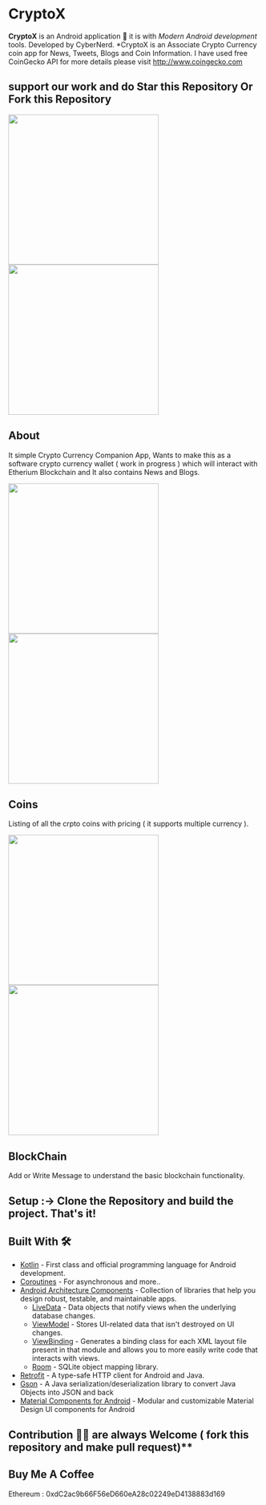 # CryptoX



**CryptoX** is an Android application 📱 it is with *Modern Android development* tools. Developed by CyberNerd. 
*CryptoX is an Associate Crypto Currency coin app for News, Tweets, Blogs and Coin Information. I have used free CoinGecko API for more details please visit http://www.coingecko.com


## support our work and do Star this Repository Or Fork this Repository

<div align="left">
    <img src="screenshot/screenshot1.png" width="300px"</img> 
   <img src="screenshot/screenshot4.png" width="300px"</img>
</div>


## About
It simple Crypto Currency Companion App, Wants to make this as a software crypto currency wallet ( work in progress ) which will interact with Etherium Blockchain and It also contains News and Blogs.


<div align="left">
    <img src="screenshot/screenshot2.png" width="300px"</img> 
    <img src="screenshot/screenshot3.png" width="300px"</img>                                            
</div>

## Coins
Listing of all the crpto coins with pricing ( it supports multiple currency ).

<div align="left">
    <img src="screenshot/screenshot5.png" width="300px"</img> 
    <img src="screenshot/screenshot6.png" width="300px"</img>                                            
</div>

## BlockChain
Add or Write Message to understand the basic blockchain functionality.

## Setup :-> Clone the Repository and build the project. That's it!

## Built With 🛠
- [Kotlin](https://kotlinlang.org/) - First class and official programming language for Android development.
- [Coroutines](https://kotlinlang.org/docs/reference/coroutines-overview.html) - For asynchronous and more..
- [Android Architecture Components](https://developer.android.com/topic/libraries/architecture) - Collection of libraries that help you design robust, testable, and maintainable apps.
  - [LiveData](https://developer.android.com/topic/libraries/architecture/livedata) - Data objects that notify views when the underlying database changes.
  - [ViewModel](https://developer.android.com/topic/libraries/architecture/viewmodel) - Stores UI-related data that isn't destroyed on UI changes. 
  - [ViewBinding](https://developer.android.com/topic/libraries/view-binding) - Generates a binding class for each XML layout file present in that module and allows you to more easily write code that interacts with views.
  - [Room](https://developer.android.com/topic/libraries/architecture/room) - SQLite object mapping library.
- [Retrofit](https://square.github.io/retrofit/) - A type-safe HTTP client for Android and Java.
- [Gson](https://github.com/google/gson) - A Java serialization/deserialization library to convert Java Objects into JSON and back
- [Material Components for Android](https://github.com/material-components/material-components-android) - Modular and customizable Material Design UI components for Android

## Contribution 🙏🏻 are always Welcome ( fork this repository and make pull request)**
## Buy Me A Coffee
Ethereum : 0xdC2ac9b66F56eD660eA28c02249eD4138883d169
